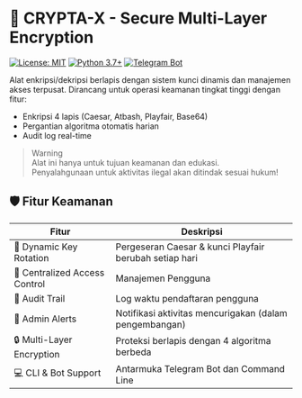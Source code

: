 # 🔐 CRYPTA-X - Secure Multi-Layer Encryption

[![License: MIT](https://img.shields.io/badge/License-MIT-yellow.svg)](https://opensource.org/licenses/MIT)
[![Python 3.7+](https://img.shields.io/badge/python-3.7+-blue.svg)](https://www.python.org/downloads/)
[![Telegram Bot](https://img.shields.io/badge/Telegram-Bot-blue.svg)](https://core.telegram.org/bots)

Alat enkripsi/dekripsi berlapis dengan sistem kunci dinamis dan manajemen akses terpusat. Dirancang untuk operasi keamanan tingkat tinggi dengan fitur:

- Enkripsi 4 lapis (Caesar, Atbash, Playfair, Base64)
- Pergantian algoritma otomatis harian
- Audit log real-time

> Warning  
> Alat ini hanya untuk tujuan keamanan dan edukasi.  
> Penyalahgunaan untuk aktivitas ilegal akan ditindak sesuai hukum!

## 🛡️ Fitur Keamanan

| Fitur | Deskripsi |
|-------|-----------|
| 🔄 Dynamic Key Rotation | Pergeseran Caesar & kunci Playfair berubah setiap hari |
| 👥 Centralized Access Control | Manajemen Pengguna |
| 📜 Audit Trail | Log waktu pendaftaran pengguna |
| 🚨 Admin Alerts | Notifikasi aktivitas mencurigakan (dalam pengembangan) |
| 🔒 Multi-Layer Encryption | Proteksi berlapis dengan 4 algoritma berbeda |
| 💻 CLI & Bot Support | Antarmuka Telegram Bot dan Command Line |

